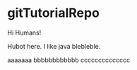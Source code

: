 # gitTutorialRepo

Hi Humans!

Hubot here. I like java blebleble.

aaaaaaa bbbbbbbbbbbb cccccccccccccc
